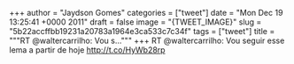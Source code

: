 
+++
author = "Jaydson Gomes"
categories = ["tweet"]
date = "Mon Dec 19 13:25:41 +0000 2011"
draft = false
image = "{TWEET_IMAGE}"
slug = "5b22accffbb19231a20783a1964e3ca533c7c34f"
tags = ["tweet"]
title = """RT @waltercarrilho: Vou s..."""
+++
RT @waltercarrilho: Vou seguir esse lema a partir de hoje http://t.co/HyWb28rp
